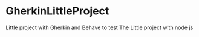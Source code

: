 # GherkinLittleProject
Little project with Gherkin and Behave to test The Little project with node js
